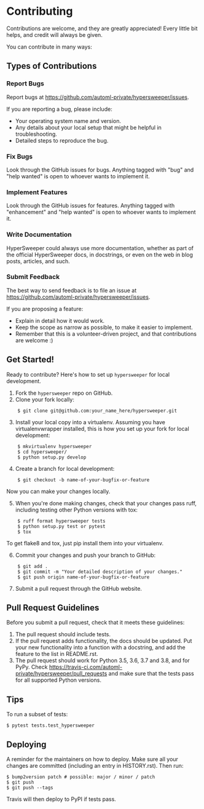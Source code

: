 # Contributing

Contributions are welcome, and they are greatly appreciated! Every little bit
helps, and credit will always be given.

You can contribute in many ways:

## Types of Contributions

### Report Bugs

Report bugs at https://github.com/automl-private/hypersweeper/issues.

If you are reporting a bug, please include:

- Your operating system name and version.
- Any details about your local setup that might be helpful in troubleshooting.
- Detailed steps to reproduce the bug.

### Fix Bugs

Look through the GitHub issues for bugs. Anything tagged with "bug" and "help
wanted" is open to whoever wants to implement it.

### Implement Features

Look through the GitHub issues for features. Anything tagged with "enhancement"
and "help wanted" is open to whoever wants to implement it.

### Write Documentation

HyperSweeper could always use more documentation, whether as part of the
official HyperSweeper docs, in docstrings, or even on the web in blog posts,
articles, and such.

### Submit Feedback

The best way to send feedback is to file an issue at https://github.com/automl-private/hypersweeper/issues.

If you are proposing a feature:

- Explain in detail how it would work.
- Keep the scope as narrow as possible, to make it easier to implement.
- Remember that this is a volunteer-driven project, and that contributions are welcome :)

## Get Started!

Ready to contribute? Here's how to set up `hypersweeper` for local development.

1. Fork the `hypersweeper` repo on GitHub.
2. Clone your fork locally:
```
    $ git clone git@github.com:your_name_here/hypersweeper.git
```

3. Install your local copy into a virtualenv. Assuming you have virtualenvwrapper installed, this is how you set up your fork for local development:
```
    $ mkvirtualenv hypersweeper
    $ cd hypersweeper/
    $ python setup.py develop
```

4. Create a branch for local development:
```
    $ git checkout -b name-of-your-bugfix-or-feature
```

   Now you can make your changes locally.

5. When you're done making changes, check that your changes pass ruff, including testing other Python versions with tox:
```
    $ ruff format hypersweeper tests
    $ python setup.py test or pytest
    $ tox
```

   To get flake8 and tox, just pip install them into your virtualenv.

6. Commit your changes and push your branch to GitHub:
```
    $ git add .
    $ git commit -m "Your detailed description of your changes."
    $ git push origin name-of-your-bugfix-or-feature
```

7. Submit a pull request through the GitHub website.

## Pull Request Guidelines

Before you submit a pull request, check that it meets these guidelines:

1. The pull request should include tests.
2. If the pull request adds functionality, the docs should be updated. Put
   your new functionality into a function with a docstring, and add the
   feature to the list in README.rst.
3. The pull request should work for Python 3.5, 3.6, 3.7 and 3.8, and for PyPy. Check
   https://travis-ci.com/automl-private/hypersweeper/pull_requests
   and make sure that the tests pass for all supported Python versions.

## Tips

To run a subset of tests:

```
$ pytest tests.test_hypersweeper

```

## Deploying

A reminder for the maintainers on how to deploy.
Make sure all your changes are committed (including an entry in HISTORY.rst).
Then run:

```
$ bump2version patch # possible: major / minor / patch
$ git push
$ git push --tags
```

Travis will then deploy to PyPI if tests pass.
